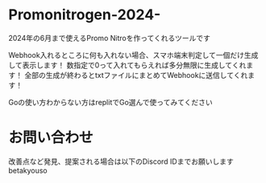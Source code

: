 # Promonitrogen-2024-
2024年の6月まで使えるPromo Nitroを作ってくれるツールです

Webhook入れるところに何も入れない場合、スマホ端末判定して一個だけ生成して表示します！
数指定で0って入れてもらえれば多分無限に生成してくれます！
全部の生成が終わるとtxtファイルにまとめてWebhookに送信してくれます！

Goの使い方わからない方はreplitでGo選んで使ってみてください

# お問い合わせ

改善点など発見、提案される場合は以下のDiscord IDまでお願いします
betakyouso
